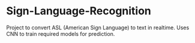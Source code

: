 # Sign-Language-Recognition
Project to convert ASL (American Sign Language) to text in realtime. Uses CNN to train required models for prediction.
